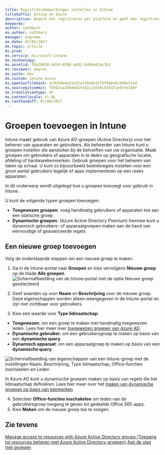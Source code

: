```yaml
---
title: Registratiebeperkingen instellen in Intune
titleSuffix: Intune on Azure
description: Beperk het registreren per platform en geef een registratielimiet voor apparaten op in Intune. "
keywords: 
author: nathbarn
ms.author: nathbarn
manager: angrobe
ms.date: 07/05/2017
ms.topic: article
ms.prod: 
ms.service: microsoft-intune
ms.technology: 
ms.assetid: f0a2b858-a824-4598-ab81-bdd8e62ac3b3
ms.reviewer: amyros
ms.suite: ems
ms.custom: intune-azure
ms.openlocfilehash: 2c9d10e4e2a1d2a745b9e327bf9a8a9cd99e5ce4
ms.sourcegitcommit: fd5b7aa26446d2fa92c21638cb29371e43fe169f
ms.translationtype: HT
ms.contentlocale: nl-NL
ms.lasthandoff: 07/06/2017
---
```

# <a name="add-groups-in-intune"></a>Groepen toevoegen in Intune
Intune maakt gebruik van Azure AD-groepen (Active Directory) voor het beheren van apparaten en gebruikers. Als beheerder van Intune kunt u groepen instellen die aansluiten bij de behoeften van uw organisatie. Maak groepen om gebruikers of apparaten in te delen op geografische locatie, afdeling of hardwarekenmerken. Gebruik groepen voor het beheren van taken op schaal. U kunt zo bijvoorbeeld beleidsregels instellen voor een groot aantal gebruikers tegelijk of apps implementeren op een reeks apparaten.

In dit onderwerp wordt uitgelegd hoe u groepen toevoegt voor gebruik in Intune.

U kunt de volgende typen groepen toevoegen:
- **Toegewezen groepen**: voeg handmatig gebruikers of apparaten toe aan een statische groep
- **Dynamische groepen**: (Azure Active Directory Premium) hiermee kunt u dynamisch gebruikers- of apparaatgroepen maken aan de hand van eenvoudige of geavanceerde regels

## <a name="add-a-new-group"></a>Een nieuwe groep toevoegen

Volg de onderstaande stappen om een nieuwe groep te maken.
1. Ga in de Intune-portal naar **Groepen** en kies vervolgens **Nieuwe groep** op de blade **Alle groepen**.
  ![Schermafbeelding van de Intune-portal met de optie Nieuwe groep geselecteerd](./media/groups-add-new.png)
2. Geef waarden op voor **Naam** en **Beschrijving** voor de nieuwe groep. Deze eigenschappen worden alleen weergegeven in de Intune-portal en zijn niet zichtbaar voor gebruikers.

3. Kies een waarde voor **Type lidmaatschap**:
  - **Toegewezen**: om een groep te maken met handmatig toegewezen leden. Lees hier meer over [toegewezen groepen van Azure AD](https://docs.microsoft.com/azure/active-directory/active-directory-groups-create-azure-portal).
  - **Dynamische gebruiker**: om een gebruikersgroep te maken op basis van een **dynamische query**.
  - **Dynamisch apparaat**: om een apparaatgroep te maken op basis van een **dynamische query**.

  ![Schermafbeelding van eigenschappen van een Intune-groep met de instellingen Naam, Beschrijving, Type lidmaatschap, Office-functies inschakelen en Leden](./media/groups-add-properties.png)

  In Azure AD kunt u dynamische groepen maken op basis van regels die het lidmaatschap definiëren. Lees hier meer over het [maken van dynamische groepen op basis van kenmerken](https://docs.microsoft.com/azure/active-directory/active-directory-groups-dynamic-membership-azure-portal).

4. Selecteer **Office-functies inschakelen** om leden van de gebruikersgroep toegang te geven tot gedeelde Office 365-apps.
5. Kies **Maken** om de nieuwe groep toe te voegen.

## <a name="see-also"></a>Zie tevens
[Manage access to resources with Azure Active Directory groups (Toegang tot resources beheren met Azure Active Directory-groepen)](https://docs.microsoft.com/azure/active-directory/active-directory-manage-groups)
[Aan de slag met groepen](groups-get-started.md)
